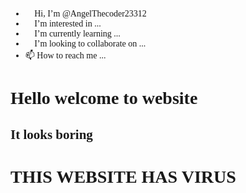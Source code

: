 - 👋 Hi, I’m @AngelThecoder23312
- 👀 I’m interested in ...
- 🌱 I’m currently learning ...
- 💞️ I’m looking to collaborate on ...
- 📫 How to reach me ...
<h1>Hello welcome to website
</h1>
<h2>It looks boring</h2>
<h1>THIS WEBSITE HAS VIRUS
</h1>
<img="srchttps://www.proofpoint.com/sites/default/files/cryptolocker.png">
<!---
AngelThecoder23312/AngelThecoder23312 is a ✨ special ✨ repository because its `README.md` (this file) appears on your GitHub profile.
You can click the Preview link to take a look at your changes.
--->
<style> 
p  { 
font-family:arial;}


</style>
    <head>
        <meta charset="utf-8">
        <title>Challenge: A classy gallery</title>
        <style>
            body {
                font-family: cursive;
            }
            
            .image-small {
                width: 150px;
            }
            .image-medium {
                width: 200px;
            }
            .black-frame {
                border: 8px double rgb(38, 38, 38);
            }
            .gold-frame {
                border: 10px ridge rgb(255, 183, 0);
            }
            .silver-frame {
                border: 10px groove rgb(204, 204, 204);
            }
        </style>
    </head>
    <body>
        
        <h1>A classy gallery</h1>
        
        <img src="https://www.kasandbox.org/programming-images/animals/cat.png">
        
        <img src="https://www.kasandbox.org/programming-images/animals/fox.png">
        
        <img src="https://www.kasandbox.org/programming-images/animals/penguins.png">


    </body>
</html>
